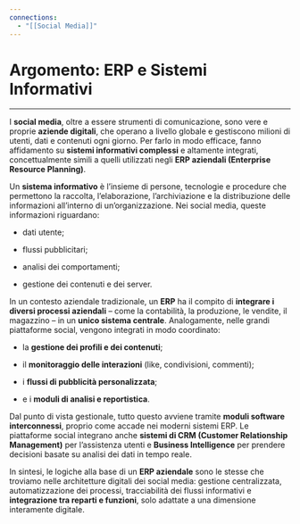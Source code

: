 ```yaml
---
connections:
  - "[[Social Media]]"
---
```



# Argomento: ERP e Sistemi Informativi
---

I **social media**, oltre a essere strumenti di comunicazione, sono vere e proprie **aziende digitali**, che operano a livello globale e gestiscono milioni di utenti, dati e contenuti ogni giorno. Per farlo in modo efficace, fanno affidamento su **sistemi informativi complessi** e altamente integrati, concettualmente simili a quelli utilizzati negli **ERP aziendali (Enterprise Resource Planning)**.

Un **sistema informativo** è l’insieme di persone, tecnologie e procedure che permettono la raccolta, l’elaborazione, l’archiviazione e la distribuzione delle informazioni all’interno di un’organizzazione. Nei social media, queste informazioni riguardano:

- dati utente;
    
- flussi pubblicitari;
    
- analisi dei comportamenti;
    
- gestione dei contenuti e dei server.
    

In un contesto aziendale tradizionale, un **ERP** ha il compito di **integrare i diversi processi aziendali** – come la contabilità, la produzione, le vendite, il magazzino – in un **unico sistema centrale**. Analogamente, nelle grandi piattaforme social, vengono integrati in modo coordinato:

- la **gestione dei profili e dei contenuti**;
    
- il **monitoraggio delle interazioni** (like, condivisioni, commenti);
    
- i **flussi di pubblicità personalizzata**;
    
- e i **moduli di analisi e reportistica**.
    

Dal punto di vista gestionale, tutto questo avviene tramite **moduli software interconnessi**, proprio come accade nei moderni sistemi ERP. Le piattaforme social integrano anche **sistemi di CRM (Customer Relationship Management)** per l’assistenza utenti e **Business Intelligence** per prendere decisioni basate su analisi dei dati in tempo reale.

In sintesi, le logiche alla base di un **ERP aziendale** sono le stesse che troviamo nelle architetture digitali dei social media: gestione centralizzata, automatizzazione dei processi, tracciabilità dei flussi informativi e **integrazione tra reparti e funzioni**, solo adattate a una dimensione interamente digitale.
